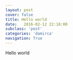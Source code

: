 ```yaml
---
layout: post
cover: false
title: Hello world
date:   2016-02-12 22:18:00
subclass: 'post'
categories: 'damirca'
navigation: True
---
```


Hello world
